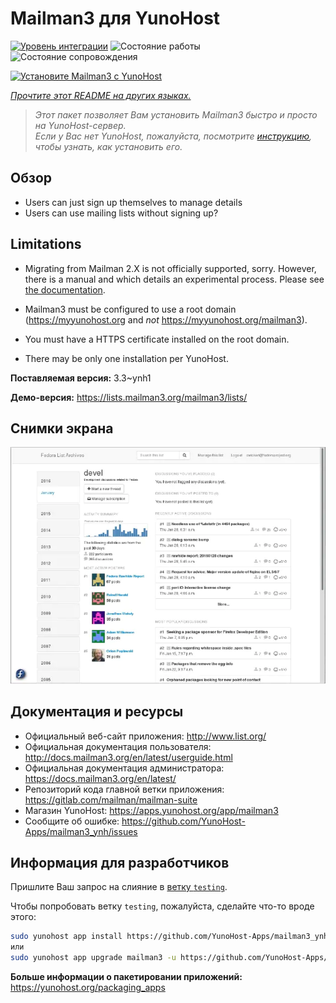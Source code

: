 <!--
Важно: этот README был автоматически сгенерирован <https://github.com/YunoHost/apps/tree/master/tools/readme_generator>
Он НЕ ДОЛЖЕН редактироваться вручную.
-->

# Mailman3 для YunoHost

[![Уровень интеграции](https://apps.yunohost.org/badge/integration/mailman3)](https://ci-apps.yunohost.org/ci/apps/mailman3/)
![Состояние работы](https://apps.yunohost.org/badge/state/mailman3)
![Состояние сопровождения](https://apps.yunohost.org/badge/maintained/mailman3)

[![Установите Mailman3 с YunoHost](https://install-app.yunohost.org/install-with-yunohost.svg)](https://install-app.yunohost.org/?app=mailman3)

*[Прочтите этот README на других языках.](./ALL_README.md)*

> *Этот пакет позволяет Вам установить Mailman3 быстро и просто на YunoHost-сервер.*  
> *Если у Вас нет YunoHost, пожалуйста, посмотрите [инструкцию](https://yunohost.org/install), чтобы узнать, как установить его.*

## Обзор

* Users can just sign up themselves to manage details
* Users can use mailing lists without signing up?

## Limitations

* Migrating from Mailman 2.X is not officially supported, sorry. However, there is a manual and
  which details an experimental process. Please see [the documentation](https://docs.mailman3.org/en/latest/migration.html).

* Mailman3 must be configured to use a root domain (https://myyunohost.org and *not* https://myyunohost.org/mailman3).

* You must have a HTTPS certificate installed on the root domain.

* There may be only one installation per YunoHost.


**Поставляемая версия:** 3.3~ynh1

**Демо-версия:** <https://lists.mailman3.org/mailman3/lists/>

## Снимки экрана

![Снимок экрана Mailman3](./doc/screenshots/screenshot1.webp)

## Документация и ресурсы

- Официальный веб-сайт приложения: <http://www.list.org/>
- Официальная документация пользователя: <http://docs.mailman3.org/en/latest/userguide.html>
- Официальная документация администратора: <https://docs.mailman3.org/en/latest/>
- Репозиторий кода главной ветки приложения: <https://gitlab.com/mailman/mailman-suite>
- Магазин YunoHost: <https://apps.yunohost.org/app/mailman3>
- Сообщите об ошибке: <https://github.com/YunoHost-Apps/mailman3_ynh/issues>

## Информация для разработчиков

Пришлите Ваш запрос на слияние в [ветку `testing`](https://github.com/YunoHost-Apps/mailman3_ynh/tree/testing).

Чтобы попробовать ветку `testing`, пожалуйста, сделайте что-то вроде этого:

```bash
sudo yunohost app install https://github.com/YunoHost-Apps/mailman3_ynh/tree/testing --debug
или
sudo yunohost app upgrade mailman3 -u https://github.com/YunoHost-Apps/mailman3_ynh/tree/testing --debug
```

**Больше информации о пакетировании приложений:** <https://yunohost.org/packaging_apps>
